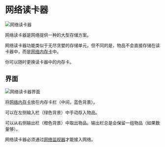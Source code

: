 # 网络读卡器

![网络读卡器](https://gzassets.cn/minecraft/plugin/slimefun/wiki/addons/images/networks/network-memory-shell.png ':size=50%')

网络读卡器是网络提供一种的大型存储方案。

网络读卡器功能类似于无尽贪婪的存储单元，但不同的是，物品不会直接存储在读卡器中，而是[网络内存卡](./Network-Memory-Card)中。

你可以随时更换读卡器中的内存卡。

## 界面

![网络读卡器界面](https://gzassets.cn/minecraft/plugin/slimefun/wiki/addons/images/networks/network-memory-shell-gui.png ':size=50%')

将[网络内存卡](./Network-Memory-Card)放在内存卡栏（中间，蓝色背景）。

可以在左侧输入栏（绿色背景）中手动存入物品。

可以从右侧输出栏（橙色背景）中取出物品。输出栏总是会保留一组物品（如果数量够）。

网络读卡器必须通过[网络监视器](./Network-Monitor)才能接入网络。
